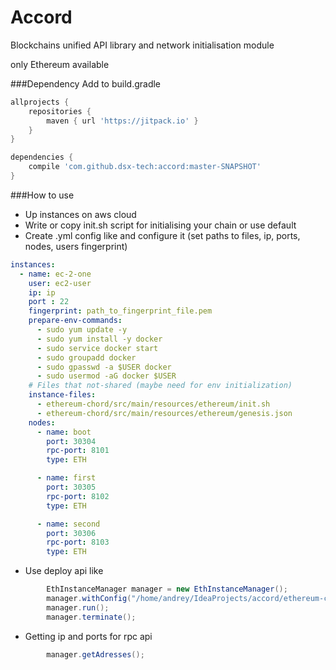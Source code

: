 # Accord
Blockchains unified API library and network initialisation module

only Ethereum available

###Dependency
Add to build.gradle
```groovy
allprojects {
    repositories {
        maven { url 'https://jitpack.io' }
    }
}

dependencies {
    compile 'com.github.dsx-tech:accord:master-SNAPSHOT'
}
```

###How to use
* Up instances on aws cloud
* Write or copy init.sh script for initialising your chain or use default
* Create .yml config like and configure it (set paths to files, ip, ports, nodes, users fingerprint)
```yaml
instances:
  - name: ec-2-one
    user: ec2-user
    ip: ip
    port : 22
    fingerprint: path_to_fingerprint_file.pem
    prepare-env-commands:
      - sudo yum update -y
      - sudo yum install -y docker
      - sudo service docker start
      - sudo groupadd docker
      - sudo gpasswd -a $USER docker
      - sudo usermod -aG docker $USER
    # Files that not-shared (maybe need for env initialization)
    instance-files:
      - ethereum-chord/src/main/resources/ethereum/init.sh
      - ethereum-chord/src/main/resources/ethereum/genesis.json
    nodes:
      - name: boot
        port: 30304
        rpc-port: 8101
        type: ETH

      - name: first
        port: 30305
        rpc-port: 8102
        type: ETH

      - name: second
        port: 30306
        rpc-port: 8103
        type: ETH
```
* Use deploy api like
```java
        EthInstanceManager manager = new EthInstanceManager();
        manager.withConfig("/home/andrey/IdeaProjects/accord/ethereum-chord/src/main/resources/ethereum/machine.yaml", DefaultConfiguration.class);
        manager.run();
        manager.terminate();
```
* Getting ip and ports for rpc api
```java
        manager.getAdresses();
```